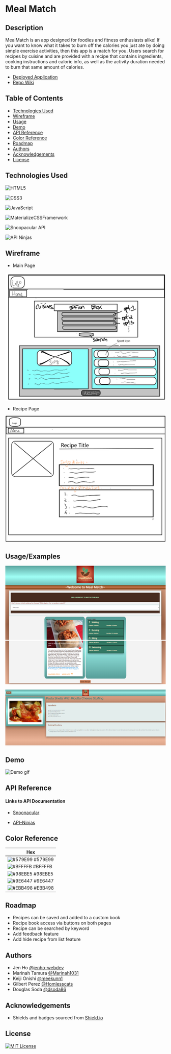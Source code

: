 # Meal Match

## Description

MealMatch is an app designed for foodies and fitness enthusiasts alike! If you want to know what it takes to burn off the calories you just ate by doing simple exercise activities, then this app is a match for you. Users search for recipes by cuisine and are provided with a recipe that contains ingredients, cooking instructions and caloric info, as well as the activity duration needed to burn that same amount of calories. 

- [Deployed Application](https://jenho-webdev.github.io/MealMatch/)
- [Repo Wiki](https://github.com/jenho-webdev/MealMatch/wiki)

## Table of Contents
- [Technologies Used](#technologies-used)
- [Wireframe](#wireframe)
- [Usage](#usage)
- [Demo](#demo)
- [API Reference](#api-reference)
- [Color Reference](#color-reference)
- [Roadmap](#roadmap)
- [Authors](#authors)
- [Acknowledgements](#acknowledgements)
- [License](#license)

## Technologies Used

![HTML5](https://img.shields.io/badge/html5-%23E34F26.svg?style=for-the-badge&logo=html5&logoColor=white)

![CSS3](https://img.shields.io/badge/css3-%231572B6.svg?style=for-the-badge&logo=css3&logoColor=white)

![JavaScript](https://img.shields.io/badge/javascript-%23323330.svg?style=for-the-badge&logo=javascript&logoColor=%23F7DF1E)

![MaterializeCSSFramerwork](https://img.shields.io/badge/CSS-Materialize-ff69b4?style=for-the-badge&logo)

![Snoopacular API](https://img.shields.io/badge/API-Spoonacular-success?style=for-the-badge&logo)

![API Ninjas](https://img.shields.io/badge/API-APINInjas-lightgrey?style=for-the-badge&logo)

## Wireframe
- Main Page


![Main Page](./assets/image/wireframe_mainpage.png)


- Recipe Page


![Recipe Page](./assets/image/RecipePage.png)


## Usage/Examples
![Home Page1](./assets/image/homepage1-screenshot.png)
![Home Page2](./assets/image/homepage2-screenshot.png)


![Recipe Details Page](./assets/image/recipe-details.png)


## Demo

![Demo gif](./assets/image/demo.gif)


## API Reference

#### Links to API Documentation
 - [Snoonacular](https://spoonacular.com/food-api/docs)

 - [API-Ninjas](https://api-ninjas.com/api/caloriesburned)


## Color Reference

| Hex                                                                |
| ------------------------------------------------------------------ |
![#579E99](https://via.placeholder.com/10/579E99?text=+) #579E99 |
![#BFFFFB](https://via.placeholder.com/10/BFFFFB?text=+) #BFFFFB |
![#98EBE5](https://via.placeholder.com/10/98EBE5?text=+) #98EBE5 |
![#9E6447](https://via.placeholder.com/10/9E6447?text=+) #9E6447 |
![#EBB498](https://via.placeholder.com/10/EBB498?text=+) #EBB498 |



## Roadmap

- Recipes can be saved and added to a custom book
- Recipe book access via buttons on both pages
- Recipe can be searched by keyword
- Add feedback feature
- Add hide recipe from list feature



## Authors

- Jen Ho [@jenho-webdev](https://github.com/jenho-webdev)
- Marinah Tamura [@Marinah1031](https://github.com/Marinah1031)
- Keiji Onishi [@meekunn1](https://github.com/meekunn1)
- Gilbert Perez [@Homlesscats](https://github.com/Homelesscats)
- Douglas Soda [@dsoda86](https://github.com/dsoda86)


## Acknowledgements
 
 - Shields and badges sourced from [Shield.io](https://shields.io/)


## License

[![MIT License](https://img.shields.io/badge/License-MIT-green.svg)](https://choosealicense.com/licenses/mit/)
